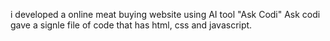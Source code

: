 i developed a online meat buying website using AI tool "Ask Codi"
Ask codi gave a signle file of code that has html, css and javascript.
